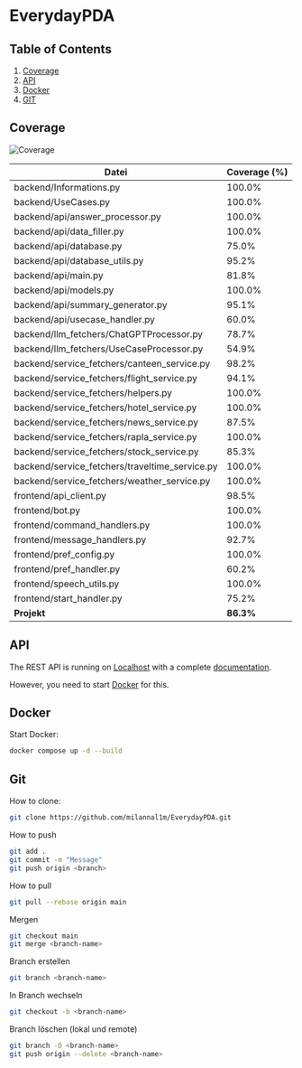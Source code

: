 
# EverydayPDA

## Table of Contents

1. [Coverage](#coverage)
2. [API](#api)
3. [Docker](#docker)
4. [GIT](#git)

## Coverage

![Coverage](https://img.shields.io/badge/Coverage-86.3%25-brightgreen)

| Datei | Coverage (%) |
|---|---|
| backend/Informations.py | 100.0% |
| backend/UseCases.py | 100.0% |
| backend/api/answer_processor.py | 100.0% |
| backend/api/data_filler.py | 100.0% |
| backend/api/database.py | 75.0% |
| backend/api/database_utils.py | 95.2% |
| backend/api/main.py | 81.8% |
| backend/api/models.py | 100.0% |
| backend/api/summary_generator.py | 95.1% |
| backend/api/usecase_handler.py | 60.0% |
| backend/llm_fetchers/ChatGPTProcessor.py | 78.7% |
| backend/llm_fetchers/UseCaseProcessor.py | 54.9% |
| backend/service_fetchers/canteen_service.py | 98.2% |
| backend/service_fetchers/flight_service.py | 94.1% |
| backend/service_fetchers/helpers.py | 100.0% |
| backend/service_fetchers/hotel_service.py | 100.0% |
| backend/service_fetchers/news_service.py | 87.5% |
| backend/service_fetchers/rapla_service.py | 100.0% |
| backend/service_fetchers/stock_service.py | 85.3% |
| backend/service_fetchers/traveltime_service.py | 100.0% |
| backend/service_fetchers/weather_service.py | 100.0% |
| frontend/api_client.py | 98.5% |
| frontend/bot.py | 100.0% |
| frontend/command_handlers.py | 100.0% |
| frontend/message_handlers.py | 92.7% |
| frontend/pref_config.py | 100.0% |
| frontend/pref_handler.py | 60.2% |
| frontend/speech_utils.py | 100.0% |
| frontend/start_handler.py | 75.2% |
| **Projekt** | **86.3%** |

## API

The REST API is running on [Localhost](http://localhost:8000) with a complete [documentation](http://localhost:8000/docs).

However, you need to start [Docker](#docker) for this.

## Docker

Start Docker:
```bash
docker compose up -d --build
```

## Git

How to clone:
```bash
git clone https://github.com/milannal1m/EverydayPDA.git
```

How to push
```bash
git add .
git commit -m "Message"
git push origin <branch>
```

How to pull
```bash
git pull --rebase origin main
```

Mergen
```bash
git checkout main
git merge <branch-name>
```

Branch erstellen
```bash
git branch <branch-name>
```

In Branch wechseln
```bash
git checkout -b <branch-name>
```

Branch löschen (lokal und remote)
```bash
git branch -D <branch-name>
git push origin --delete <branch-name>
```